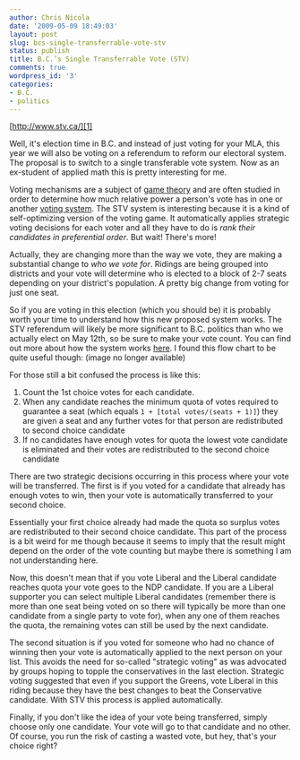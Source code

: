 ```yaml
---
author: Chris Nicola
date: '2009-05-09 18:49:03'
layout: post
slug: bcs-single-transferrable-vote-stv
status: publish
title: B.C.’s Single Transferrable Vote (STV)
comments: true
wordpress_id: '3'
categories:
- B.C.
- politics
---
```


[http://www.stv.ca/][1]

Well, it's election time in B.C. and instead of just voting for your MLA, this year we will also be voting on a referendum to reform our electoral system. The proposal is to switch to a single transferable vote system. Now as an ex-student of applied math this is pretty interesting for me. 

Voting mechanisms are a subject of [game theory][2] and are often studied in order to determine how much relative power a person's vote has in one or another [voting system][3]. The STV system is interesting because it is a kind of self-optimizing version of the voting game. It automatically applies strategic voting decisions for each voter and all they have to do is _rank their candidates in preferential order_. But wait! There's more! 

<!--more-->

Actually, they are changing more than the way we vote, they are making a substantial change to _who we vote for_. Ridings are being grouped into districts and your vote will determine who is elected to a block of 2-7 seats depending on your district's population. A pretty big change from voting for just one seat. 

So if you are voting in this election (which you should be) it is probably worth your time to understand how this new proposed system works. The STV referendum will likely be more significant to B.C. politics than who we actually elect on May 12th, so be sure to make your vote count. You can find out more about how the system works [here][1]. I found this flow chart to be quite useful though: (image no longer available)

For those still a bit confused the process is like this:

  1. Count the 1st choice votes for each candidate. 
  2. When any candidate reaches the minimum quota of votes required to guarantee a seat (which equals `1 + [total votes/(seats + 1)]`) they are given a seat and any further votes for that person are redistributed to second choice candidate 
  3. If no candidates have enough votes for quota the lowest vote candidate is eliminated and their votes are redistributed to the second choice candidate 

There are two strategic decisions occurring in this process where your vote will be transferred. The first is if you voted for a candidate that already has enough votes to win, then your vote is automatically transferred to your second choice. 

Essentially your first choice already had made the quota so surplus votes are redistributed to their second choice candidate. This part of the process is a bit weird for me though because it seems to imply that the result might depend on the order of the vote counting but maybe there is something I am not understanding here. 

Now, this doesn't mean that if you vote Liberal and the Liberal candidate reaches quota your vote goes to the NDP candidate. If you are a Liberal supporter you can select multiple Liberal candidates (remember there is more than one seat being voted on so there will typically be more than one candidate from a single party to vote for), when any one of them reaches the quota, the remaining votes can still be used by the next candidate. 

The second situation is if you voted for someone who had no chance of winning then your vote is automatically applied to the next person on your list. This avoids the need for so-called "strategic voting" as was advocated by groups hoping to topple the conservatives in the last election. Strategic voting suggested that even if you support the Greens, vote Liberal in this riding because they have the best changes to beat the Conservative candidate. With STV this process is applied automatically.

Finally, if you don't like the idea of your vote being transferred, simply choose only one candidate. Your vote will go to that candidate and no other. Of course, you run the risk of casting a wasted vote, but hey, that's your choice right?

   [1]: http://secredir.com/?sov=stv.ca
   [2]: http://en.wikipedia.org/wiki/Game_theory
   [3]: http://en.wikipedia.org/wiki/Voting_system

